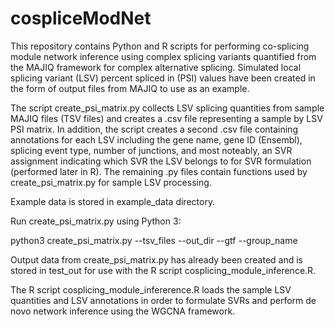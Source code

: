 # cospliceModNet


This repository contains Python and R scripts for performing co-splicing module network inference using complex splicing variants quantified from the MAJIQ framework for complex alternative splicing. Simulated local splicing variant (LSV) percent spliced in (PSI) values have been created in the form of output files from MAJIQ to use as an example. 

The script create_psi_matrix.py collects LSV splicing quantities from sample MAJIQ files (TSV files) and creates a .csv file representing a sample by LSV PSI matrix. In addition, the script creates a second .csv file containing annotations for each LSV including the gene name, gene ID (Ensembl), splicing event type, number of junctions, and most noteably, an SVR assignment indicating which SVR the LSV belongs to for SVR formulation (performed later in R). The remaining .py files contain functions used by create_psi_matrix.py for sample LSV processing. 

Example data is stored in example_data directory. 

Run create_psi_matrix.py using Python 3:

python3 create_psi_matrix.py --tsv_files --out_dir --gtf --group_name 

Output data from create_psi_matrix.py has already been created and is stored in test_out for use with the R script cosplicing_module_inference.R. 

The R script cosplicing_module_infererence.R loads the sample LSV quantities and LSV annotations in order to formulate SVRs and perform de novo network inference using the WGCNA framework. 


